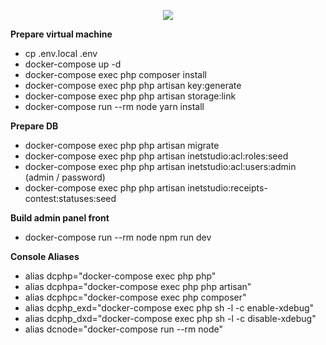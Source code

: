 <p align="center"><img src="https://laravel.com/assets/img/components/logo-laravel.svg"></p>

<p><strong>Prepare virtual machine</strong></p>

- cp .env.local .env
- docker-compose up -d
- docker-compose exec php composer install
- docker-compose exec php php artisan key:generate
- docker-compose exec php php artisan storage:link
- docker-compose run --rm node yarn install

<p><strong>Prepare DB</strong></p>

- docker-compose exec php php artisan migrate
- docker-compose exec php php artisan inetstudio:acl:roles:seed
- docker-compose exec php php artisan inetstudio:acl:users:admin (admin / password)
- docker-compose exec php php artisan inetstudio:receipts-contest:statuses:seed

<p><strong>Build admin panel front</strong></p>

- docker-compose run --rm node npm run dev


<p><strong>Console Aliases</strong></p>

- alias dcphp="docker-compose exec php php"
- alias dcphpa="docker-compose exec php php artisan"
- alias dcphpc="docker-compose exec php composer"
- alias dcphp_exd="docker-compose exec php sh -l -c enable-xdebug"
- alias dcphp_dxd="docker-compose exec php sh -l -c disable-xdebug"
- alias dcnode="docker-compose run --rm node"
